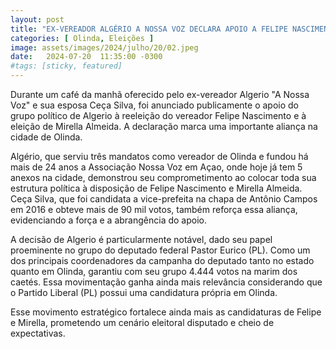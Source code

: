 ```yaml
---
layout: post
title: "EX-VEREADOR ALGÉRIO A NOSSA VOZ DECLARA APOIO A FELIPE NASCIMENTO E MIRELLA ALMEIDA"
categories: [ Olinda, Eleições ]
image: assets/images/2024/julho/20/02.jpeg
date:   2024-07-20  11:35:00 -0300
#tags: [sticky, featured]
---
```

Durante um café da manhã oferecido pelo ex-vereador Algerio "A Nossa Voz" e sua esposa Ceça Silva, foi anunciado publicamente o apoio do grupo político de Algerio à reeleição do vereador Felipe Nascimento e à eleição de Mirella Almeida. A declaração marca uma importante aliança na cidade de Olinda.

Algério, que serviu três mandatos como vereador de Olinda e fundou há mais de 24 anos a Associação Nossa Voz em Açao, onde hoje já tem 5 anexos na cidade, demonstrou seu comprometimento ao colocar toda sua estrutura política à disposição de Felipe Nascimento e Mirella Almeida. Ceça Silva, que foi candidata a vice-prefeita na chapa de Antônio Campos em 2016 e obteve mais de 90 mil votos, também reforça essa aliança, evidenciando a força e a abrangência do apoio.

A decisão de Algerio é particularmente notável, dado seu papel proeminente no grupo do deputado federal Pastor Eurico (PL). Como um dos principais coordenadores da campanha do deputado tanto no estado quanto em Olinda, garantiu com seu grupo 4.444 votos na marim dos caetés. Essa movimentação ganha ainda mais relevância considerando que o Partido Liberal (PL) possui uma candidatura própria em Olinda.

Esse movimento estratégico fortalece ainda mais as candidaturas de Felipe e Mirella, prometendo um cenário eleitoral disputado e cheio de expectativas.

